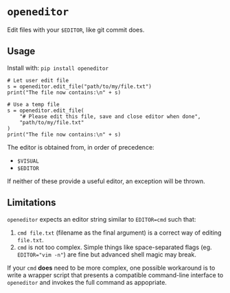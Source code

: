 # `openeditor`
Edit files with your `$EDITOR`, like git commit does.

## Usage
Install with: `pip install openeditor`

```
# Let user edit file
s = openeditor.edit_file("path/to/my/file.txt")
print("The file now contains:\n" + s)

# Use a temp file
s = openeditor.edit_file(
    "# Please edit this file, save and close editor when done", 
    "path/to/my/file.txt"
)
print("The file now contains:\n" + s) 
```

The editor is obtained from, in order of precedence:

* `$VISUAL`
* `$EDITOR`

If neither of these provide a useful editor, an exception will be thrown.

## Limitations
`openeditor` expects an editor string similar to `EDITOR=cmd` such that:

1. `cmd file.txt` (filename as the final argument) is a correct way of editing `file.txt`.
2. `cmd` is not too complex. Simple things like space-separated flags (eg. `EDITOR="vim -n"`) are fine but advanced shell magic may break.

If your `cmd` **does** need to be more complex, one possible workaround is to write a wrapper script that presents a compatible command-line interface to `openeditor` and invokes the full command as appopriate.